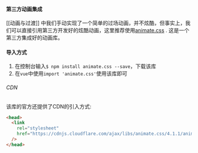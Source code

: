 #### 第三方动画集成
[[动画与过渡]] 中我们手动实现了一个简单的过场动画，并不炫酷，但事实上，我们可以直接引用第三方开发好的炫酷动画，这里推荐使用[animate.css](https://animate.style/) . 这是一个第三方集成好的动画库。

#### 导入方式
1. 在控制台输入`$ npm install animate.css --save`，下载该库
2. 在`vue`中使用`import 'animate.css'`使用该库即可

###### CDN
该库的官方还提供了CDN的引入方式:
```html
<head>
  <link
    rel="stylesheet"
    href="https://cdnjs.cloudflare.com/ajax/libs/animate.css/4.1.1/animate.min.css"
  />
</head>
```
